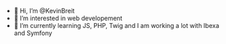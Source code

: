 - 👋 Hi, I’m @KevinBreit
- 👀 I’m interested in web developement
- 🌱 I’m currently learning JS, PHP, Twig and I am working a lot with Ibexa and Symfony

<!---
KevBoom/KevBoom is a ✨ special ✨ repository because its `README.md` (this file) appears on your GitHub profile.
You can click the Preview link to take a look at your changes.
--->
